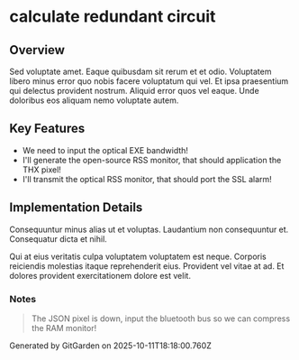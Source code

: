 # calculate redundant circuit

## Overview
Sed voluptate amet. Eaque quibusdam sit rerum et et odio. Voluptatem libero minus error quo nobis facere voluptatum qui vel. Et ipsa praesentium qui delectus provident nostrum. Aliquid error quos vel eaque. Unde doloribus eos aliquam nemo voluptate autem.

## Key Features
- We need to input the optical EXE bandwidth!
- I'll generate the open-source RSS monitor, that should application the THX pixel!
- I'll transmit the optical RSS monitor, that should port the SSL alarm!

## Implementation Details
Consequuntur minus alias ut et voluptas. Laudantium non consequuntur et. Consequatur dicta et nihil.
 Qui at eius veritatis culpa voluptatem voluptatem est neque. Corporis reiciendis molestias itaque reprehenderit eius. Provident vel vitae at ad. Et dolores provident exercitationem dolore est velit.

### Notes
> The JSON pixel is down, input the bluetooth bus so we can compress the RAM monitor!

Generated by GitGarden on 2025-10-11T18:18:00.760Z